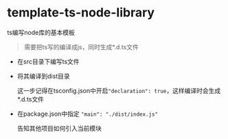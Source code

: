 # template-ts-node-library
ts编写node库的基本模板

> 需要把ts写的编译成js，同时生成*.d.ts文件

- 在src目录下编写ts文件

- 将其编译到dist目录

  这一步记得在tsconfig.json中开启`"declaration": true`，这样编译时会生成*.d.ts文件

- 在package.json中指定 `"main": "./dist/index.js"`

  告知其他项目如何引入当前模块
